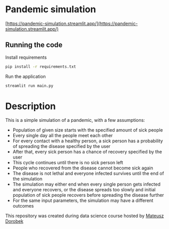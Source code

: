# Pandemic simulation

[https://pandemic-simulation.streamlit.app/](https://pandemic-simulation.streamlit.app/)

## Running the code

Install requirements
```sh
pip install -r requirements.txt
```

Run the application
```sh
streamlit run main.py
```

# Description

This is a simple simulation of a pandemic, with a few assumptions:
- Population of given size starts with the specified amount of sick people
- Every single day all the people meet each other
- For every contact with a healthy person, a sick person has a probability of spreading the disease specified by the user
- After that, every sick person has a chance of recovery specified by the user
- This cycle continues until there is no sick person left
- People who recovered from the disease cannot become sick again
- The disease is not lethal and everyone infected survives until the end of the simulation
- The simulation may either end when every single person gets infected and everyone recovers, or the disease spreads too slowly and initial population of sick people recovers before spreading the disease further
- For the same input parameters, the simulation may have a different outcomes

This repository was created during data science course hosted by [Mateusz Dorobek](https://github.com/mateuszdorobek)
